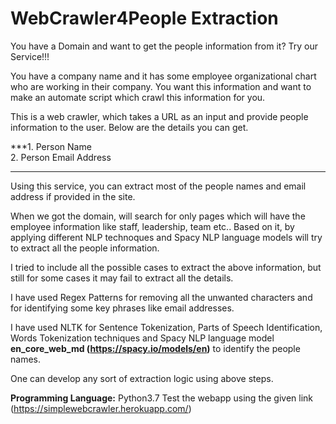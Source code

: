 # WebCrawler4People Extraction
You have a Domain and want to get the people information from it? Try our Service!!!

You have a company name and it has some employee organizational chart who are working in their company. You want this information and want to make an automate script which crawl this information for you.

This is a web crawler, which takes a URL as an input and provide people information to the user. Below are the details you can get.

***1. Person Name <br />
2. Person Email Address
***
Using this service, you can extract most of the people names and email address if provided in the site.

When we got the domain, will search for only pages which will have the employee information like staff, leadership, team etc.. Based on it, by applying different NLP technoques and Spacy NLP language models will try to extract all the people information.

I tried to include all the possible cases to extract the above information, but still for some cases it may fail to extract all the details.

I have used Regex Patterns for removing all the unwanted characters and for identifying some key phrases like email addresses.

I have used NLTK for Sentence Tokenization, Parts of Speech Identification, Words Tokenization techniques and Spacy NLP language model **en_core_web_md (https://spacy.io/models/en)** to identify the people names.

One can develop any sort of extraction logic using above steps.


**Programming Language:** Python3.7
Test the webapp using the given link (https://simplewebcrawler.herokuapp.com/)
